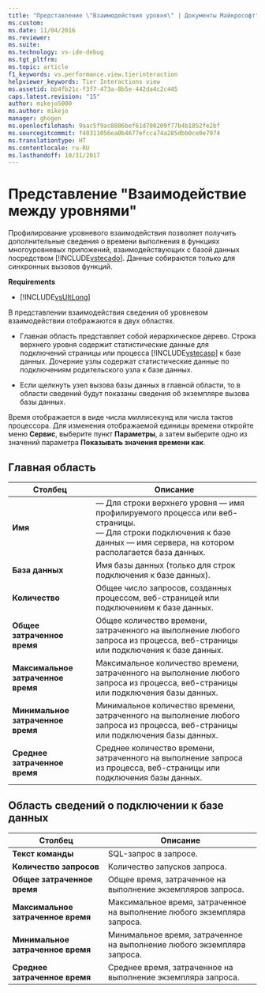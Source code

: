 ```yaml
---
title: "Представление \"Взаимодействия уровня\" | Документы Майкрософт"
ms.custom: 
ms.date: 11/04/2016
ms.reviewer: 
ms.suite: 
ms.technology: vs-ide-debug
ms.tgt_pltfrm: 
ms.topic: article
f1_keywords: vs.performance.view.tierinteraction
helpviewer_keywords: Tier Interactions view
ms.assetid: bb4fb21c-f3f7-473a-8b5e-442da4c2c445
caps.latest.revision: "15"
author: mikejo5000
ms.author: mikejo
manager: ghogen
ms.openlocfilehash: 9aac5f9ac8886bef61d700209f77b4b1852fe2bf
ms.sourcegitcommit: f40311056ea0b4677efcca74a285dbb0ce0e7974
ms.translationtype: HT
ms.contentlocale: ru-RU
ms.lasthandoff: 10/31/2017
---
```

# <a name="tier-interactions-view"></a>Представление "Взаимодействие между уровнями"
Профилирование уровневого взаимодействия позволяет получить дополнительные сведения о времени выполнения в функциях многоуровневых приложений, взаимодействующих с базой данных посредством [!INCLUDE[vstecado](../data-tools/includes/vstecado_md.md)]. Данные собираются только для синхронных вызовов функций.  
  
 **Requirements**  
  
-   [!INCLUDE[vsUltLong](../code-quality/includes/vsultlong_md.md)]  
  
 В представлении взаимодействия сведения об уровневом взаимодействии отображаются в двух областях.  
  
-   Главная область представляет собой иерархическое дерево. Строка верхнего уровня содержит статистические данные для подключений страницы или процесса [!INCLUDE[vstecasp](../code-quality/includes/vstecasp_md.md)] к базе данных. Дочерние узлы содержат статистические данные по подключениям родительского узла к базе данных.  
  
-   Если щелкнуть узел вызова базы данных в главной области, то в области сведений будут показаны сведения об экземпляре вызова базы данных.  
  
 Время отображается в виде числа миллисекунд или числа тактов процессора. Для изменения отображаемой единицы времени откройте меню **Сервис**, выберите пункт **Параметры**, а затем выберите одно из значений параметра **Показывать значения времени как**.  
  
## <a name="master-pane"></a>Главная область  
  
|Столбец|Описание|  
|------------|-----------------|  
|**Имя**|— Для строки верхнего уровня — имя профилируемого процесса или веб-страницы.<br />— Для строки подключения к базе данных — имя сервера, на котором располагается база данных.|  
|**База данных**|Имя базы данных (только для строк подключения к базе данных).|  
|**Количество**|Общее число запросов, созданных процессом, веб-страницей или подключением к базе данных.|  
|**Общее затраченное время**|Общее количество времени, затраченного на выполнение любого запроса из процесса, веб-страницы или подключения к базе данных.|  
|**Максимальное затраченное время**|Максимальное количество времени, затраченного на выполнение любого запроса из процесса, веб-страницы или подключения базы данных.|  
|**Минимальное затраченное время**|Минимальное количество времени, затраченного на выполнение любого запроса из процесса, веб-страницы или подключения базы данных.|  
|**Среднее затраченное время**|Среднее количество времени, затраченного на выполнение запроса из процесса, веб-страницы или подключения базы данных.|  
  
## <a name="database-connection-details-pane"></a>Область сведений о подключении к базе данных  
  
|Столбец|Описание|  
|------------|-----------------|  
|**Текст команды**|SQL-запрос в запросе.|  
|**Количество запросов**|Количество запусков запроса.|  
|**Общее затраченное время**|Общее время, затраченное на выполнение экземпляров запроса.|  
|**Максимальное затраченное время**|Максимальное время, затраченное на выполнение любого экземпляра запроса.|  
|**Минимальное затраченное время**|Минимальное время, затраченное на выполнение любого экземпляра запроса.|  
|**Среднее затраченное время**|Среднее время, затраченное на выполнение экземпляра запроса.|